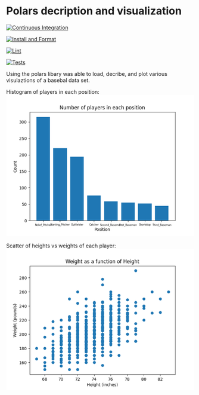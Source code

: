 # Polars decription and visualization

[![Continuous Integration](https://github.com/mkeohane01/Project1_IDS706/actions/workflows/main.yml/badge.svg)](https://github.com/mkeohane01/Project1_IDS706/actions/workflows/main.yml)

[![Install and Format](https://github.com/mkeohane01/Project1_IDS706/actions/workflows/format.yml/badge.svg)](https://github.com/mkeohane01/Project1_IDS706/actions/workflows/format.yml)

[![Lint](https://github.com/mkeohane01/Project1_IDS706/actions/workflows/lint.yml/badge.svg)](https://github.com/mkeohane01/Project1_IDS706/actions/workflows/lint.yml)

[![Tests](https://github.com/mkeohane01/Project1_IDS706/actions/workflows/test.yml/badge.svg)](https://github.com/mkeohane01/Project1_IDS706/actions/workflows/test.yml)

Using the polars libary was able to load, decribe, and plot various visulaztions of a basebal data set.

Histogram of players in each position:
![position counts](./position_counts.png)

Scatter of heights vs weights of each player:
![weightvsheight](weight_vs_height.png)
